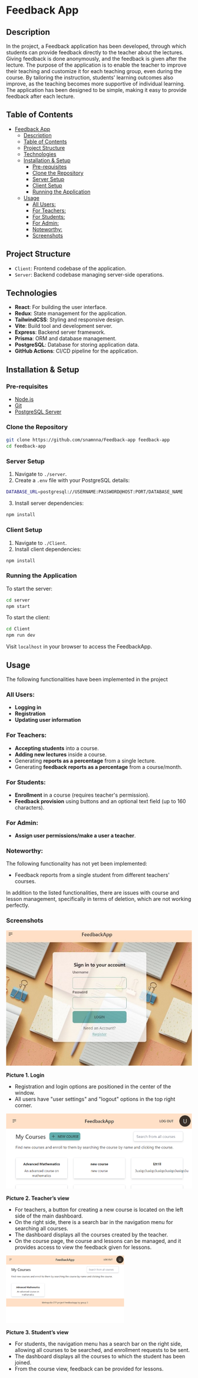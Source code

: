 # Feedback App

## Description

In the project, a Feedback application has been developed, through which students can provide feedback directly to the teacher about the lectures. Giving feedback is done anonymously, and the feedback is given after the lecture. The purpose of the application is to enable the teacher to improve their teaching and customize it for each teaching group, even during the course. By tailoring the instruction, students' learning outcomes also improve, as the teaching becomes more supportive of individual learning. The application has been designed to be simple, making it easy to provide feedback after each lecture.

## Table of Contents

- [Feedback App](#feedback-app)
  - [Description](#description)
  - [Table of Contents](#table-of-contents)
  - [Project Structure](#project-structure)
  - [Technologies](#technologies)
  - [Installation \& Setup](#installation--setup)
    - [Pre-requisites](#pre-requisites)
    - [Clone the Repository](#clone-the-repository)
    - [Server Setup](#server-setup)
    - [Client Setup](#client-setup)
    - [Running the Application](#running-the-application)
  - [Usage](#usage)
    - [All Users:](#all-users)
    - [For Teachers:](#for-teachers)
    - [For Students:](#for-students)
    - [For Admin:](#for-admin)
    - [Noteworthy:](#noteworthy)
    - [Screenshots](#screenshots)

## Project Structure

- `Client`: Frontend codebase of the application.
- `Server`: Backend codebase managing server-side operations.

## Technologies

- **React**: For building the user interface.
- **Redux**: State management for the application.
- **TailwindCSS**: Styling and responsive design.
- **Vite**: Build tool and development server.
- **Express**: Backend server framework.
- **Prisma**: ORM and database management.
- **PostgreSQL**: Database for storing application data.
- **GitHub Actions**: CI/CD pipeline for the application.

## Installation & Setup

### Pre-requisites

- [Node.js](https://nodejs.org/)
- [Git](https://git-scm.com/)
- [PostgreSQL Server](https://www.postgresql.org/download/)

### Clone the Repository

```bash
git clone https://github.com/snamnna/Feedback-app feedback-app
cd feedback-app
```

### Server Setup

1. Navigate to `./server`.
2. Create a `.env` file with your PostgreSQL details:

```bash
DATABASE_URL=postgresql://USERNAME:PASSWORD@HOST:PORT/DATABASE_NAME
```

3. Install server dependencies:

```bash
npm install
```

### Client Setup

1. Navigate to `./Client`.
2. Install client dependencies:

```bash
npm install
```

### Running the Application

To start the server:

```bash
cd server
npm start
```

To start the client:

```bash
cd Client
npm run dev
```

Visit `localhost` in your browser to access the FeedbackApp.

## Usage

The following functionalities have been implemented in the project

### All Users:

- **Logging in**
- **Registration**
- **Updating user information**

### For Teachers:

- **Accepting students** into a course.
- **Adding new lectures** inside a course.
- Generating **reports as a percentage** from a single lecture.
- Generating **feedback reports as a percentage** from a course/month.

### For Students:

- **Enrollment** in a course (requires teacher's permission).
- **Feedback provision** using buttons and an optional text field (up to 160 characters).

### For Admin:

- **Assign user permissions/make a user a teacher**.

### Noteworthy:

The following functionality has not yet been implemented:

- Feedback reports from a single student from different teachers' courses.

In addition to the listed functionalities, there are issues with course and lesson management, specifically in terms of deletion, which are not working perfectly.

### Screenshots

![Login](./documents/images/login.jpg)

**Picture 1. Login**

- Registration and login options are positioned in the center of the window.
- All users have "user settings" and "logout" options in the top right corner.

![Teacher's View](./documents/images/tview.png)

**Picture 2. Teacher’s view**

- For teachers, a button for creating a new course is located on the left side of the main dashboard.
- On the right side, there is a search bar in the navigation menu for searching all courses.
- The dashboard displays all the courses created by the teacher.
- On the course page, the course and lessons can be managed, and it provides access to view the feedback given for lessons.

![Student's View](./documents/images/sview.png)

**Picture 3. Student’s view**

- For students, the navigation menu has a search bar on the right side, allowing all courses to be searched, and enrollment requests to be sent.
- The dashboard displays all the courses to which the student has been joined.
- From the course view, feedback can be provided for lessons.

